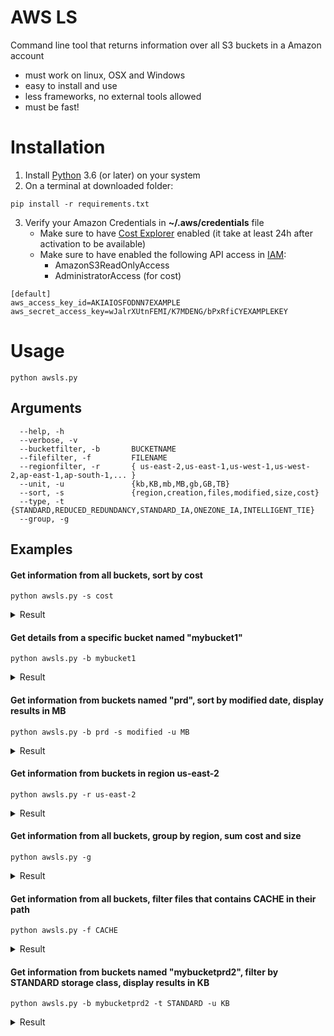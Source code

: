 # AWS LS
Command line tool that returns information over all S3 buckets in a Amazon account

* must work on linux, OSX and Windows
* easy to install and use
* less frameworks, no external tools allowed
* must be fast!

# Installation

1. Install [Python](https://www.python.org/downloads/) 3.6 (or later) on your system
2. On a terminal at downloaded folder:
```
pip install -r requirements.txt
```
3. Verify your Amazon Credentials in **~/.aws/credentials** file
    * Make sure to have [Cost Explorer](https://console.aws.amazon.com/cost-reports/home) enabled (it take at least 24h after activation to be available)
    * Make sure to have enabled the following API access in [IAM](https://console.aws.amazon.com/iam/home):
      - AmazonS3ReadOnlyAccess
      - AdministratorAccess (for cost)   
```
[default]
aws_access_key_id=AKIAIOSFODNN7EXAMPLE
aws_secret_access_key=wJalrXUtnFEMI/K7MDENG/bPxRfiCYEXAMPLEKEY
```

# Usage
```
python awsls.py 
```
## Arguments
```
  --help, -h
  --verbose, -v
  --bucketfilter, -b       BUCKETNAME
  --filefilter, -f         FILENAME
  --regionfilter, -r       { us-east-2,us-east-1,us-west-1,us-west-2,ap-east-1,ap-south-1,... }
  --unit, -u               {kb,KB,mb,MB,gb,GB,TB}
  --sort, -s               {region,creation,files,modified,size,cost}
  --type, -t               {STANDARD,REDUCED_REDUNDANCY,STANDARD_IA,ONEZONE_IA,INTELLIGENT_TIE}
  --group, -g
```
## Examples
#### Get information from all buckets, sort by cost
```
python awsls.py -s cost
```
<details>
  <summary>Result</summary>  
  
```
                   Region       Creation Date  Files             Size       Last modified      Cost
mybucketprd2    us-east-2 2019-09-13 12:05:44    373  721070816 bytes 2019-09-14 15:01:38  1.159216
mybucketprd3    sa-east-1 2019-09-13 12:06:21      3  113500480 bytes 2019-09-14 19:49:03  0.182467
mybucketprd1    us-east-2 2019-09-13 12:05:21      8    3552303 bytes 2019-09-15 21:07:33  0.005711
mybucket1       us-east-2 2019-09-15 19:26:16      1          0 bytes 2019-09-15 19:27:18  0.000000
```
</details>

#### Get details from a specific bucket named "mybucket1"
```
python awsls.py -b mybucket1
```
<details>
  <summary>Result</summary>  
  
```
              Region       Creation Date  Files     Size       Last modified  Cost
mybucket1  us-east-2 2019-09-15 19:26:16      1  0 bytes 2019-09-15 19:27:18     0
```
</details>

#### Get information from buckets named "prd", sort by modified date, display results in MB
```
python awsls.py -b prd -s modified -u MB
```
<details>
  <summary>Result</summary>  
  
```
                 Region       Creation Date  Files    Size       Last modified      Cost
mybucketprd1  us-east-2 2019-09-13 12:05:21      8    3 MB 2019-09-15 21:07:33  0.005881
mybucketprd3  sa-east-1 2019-09-13 12:06:21      3  108 MB 2019-09-14 19:49:03  0.187900
mybucketprd2  us-east-2 2019-09-13 12:05:44    373  688 MB 2019-09-14 15:01:38  1.193732
```
</details>

#### Get information from buckets in region us-east-2
```
python awsls.py -r us-east-2
```
<details>
  <summary>Result</summary>  
  
```
                 Region       Creation Date  Files    Size       Last modified      Cost
mybucketprd1  us-east-2 2019-09-13 12:05:21      8    3 MB 2019-09-15 21:07:33  0.005881
mybucketprd2  us-east-2 2019-09-13 12:05:44    373  688 MB 2019-09-14 15:01:38  1.193732
```
</details>

#### Get information from all buckets, group by region, sum cost and size
```
python awsls.py -g
```
<details>
  <summary>Result</summary>  
  
```
           Files      Cost
Region
sa-east-1      3  0.187900
us-east-2    382  1.199613
```
</details>

#### Get information from all buckets, filter files that contains CACHE in their path
```
python awsls.py -f CACHE
```
<details>
  <summary>Result</summary>  
  
```
                 Region       Creation Date  Files           Size        Last modified      Cost
mybucket1     us-east-2 2019-09-15 19:26:16      1        0 bytes  2019-09-15 19:27:18  0.000000
mybucketprd1  us-east-2 2019-09-13 12:05:21      6  1974110 bytes  2019-09-15 21:07:33  1.387513
mybucketprd2  us-east-2 2019-09-13 12:05:44      0        0 bytes  0001-01-01 00:00:00  0.000000
mybucketprd3  sa-east-1 2019-09-13 12:06:21      0        0 bytes  0001-01-01 00:00:00  0.000000
```
</details>

#### Get information from buckets named "mybucketprd2", filter by STANDARD storage class, display results in KB
```
python awsls.py -b mybucketprd2 -t STANDARD -u KB
```
<details>
  <summary>Result</summary>  
  
```
                 Region       Creation Date  Files        Size       Last modified      Cost
mybucketprd2  us-east-2 2019-09-13 12:05:44    373  704,171 KB 2019-09-14 15:01:38  1.387513
```
</details>

